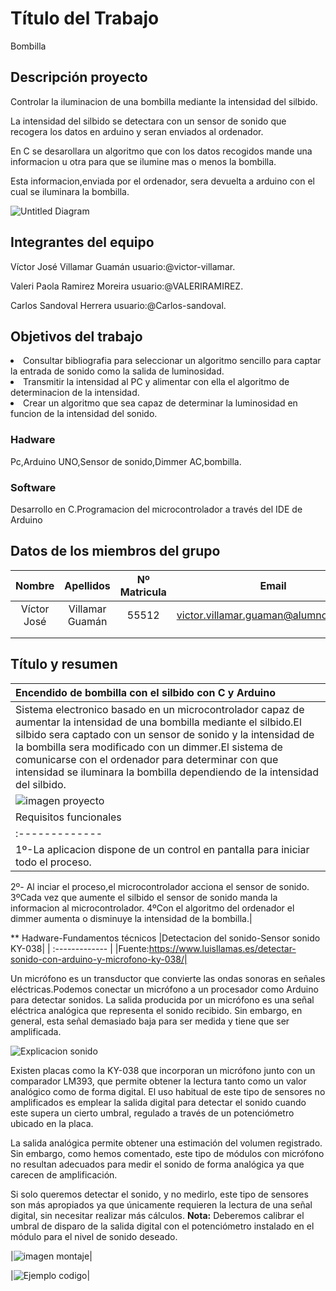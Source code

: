 # Título del Trabajo
 Bombilla
## Descripción proyecto
Controlar la iluminacion de una bombilla mediante la intensidad del silbido.<p>
La intensidad del silbido se detectara con un sensor de sonido que recogera los datos en arduino y seran enviados al ordenador.<p>
En C se desarollara un algoritmo que con los datos recogidos mande una informacion u otra para que se ilumine mas o menos la bombilla.<p>
Esta informacion,enviada por el ordenador, sera devuelta a arduino con el cual se iluminara la bombilla.




![Untitled Diagram](https://user-images.githubusercontent.com/61121669/76017871-9bc18f80-5f1f-11ea-8e34-9d41923a7931.png)


## Integrantes del equipo

<p>Víctor José Villamar Guamán  usuario:@victor-villamar.<p>
<p>Valeri Paola Ramirez Moreira usuario:@VALERIRAMIREZ.<p>
<p>Carlos Sandoval Herrera usuario:@Carlos-sandoval.<p>

## Objetivos del trabajo
<li>Consultar bibliografia para seleccionar un algoritmo sencillo para captar la entrada de sonido como la salida de luminosidad.

<li>Transmitir la intensidad al PC y alimentar con ella el algoritmo de determinacion de la intensidad.

<li>Crear un algoritmo que sea capaz de determinar la luminosidad en funcion de la intensidad del sonido.

### Hadware
Pc,Arduino UNO,Sensor de sonido,Dimmer AC,bombilla.
### Software
Desarrollo en C.Programacion del microcontrolador a través del IDE de Arduino

## Datos de los miembros del grupo
|Nombre|Apellidos|Nº Matricula|Email|
| :-------------: | :-------------: |:-------------: |:-------------: |
|Víctor José|Villamar Guamán|55512|victor.villamar.guaman@alumnos.upm.es|
|           |               |     |                                     |
|           |               |     |                                     |

## Título y resumen

|Encendido de bombilla con el silbido con C y Arduino|
| :------------- |
|Sistema electronico basado en un microcontrolador capaz de aumentar la intensidad de una bombilla mediante el silbido.El silbido sera captado con un sensor de sonido y la intensidad de la bombilla sera modificado con un dimmer.El sistema de comunicarse con el ordenador para determinar con que intensidad se iluminara la bombilla dependiendo de la intensidad del silbido.|
|![imagen proyecto](https://i.imgur.com/vqvOgMz.png)|
|Requisitos funcionales|
| :------------- |
|1º-La aplicacion dispone de un control en pantalla para iniciar todo el proceso.
2º- Al inciar el proceso,el microcontrolador acciona el sensor de sonido.
3ºCada vez que aumente el silbido el sensor de sonido manda la informacion al microcontrolador.
4ºCon el algoritmo del ordenador el dimmer aumenta o disminuye la intensidad de la bombilla.|

** Hadware-Fundamentos técnicos
|Detectacion del sonido-Sensor sonido KY-038|
| :------------- |
|Fuente:https://www.luisllamas.es/detectar-sonido-con-arduino-y-microfono-ky-038/|

Un micrófono es un transductor que convierte las ondas sonoras en señales eléctricas.Podemos conectar un micrófono a un procesador como Arduino para detectar sonidos.
La salida producida por un micrófono es una señal eléctrica analógica que representa el sonido recibido. Sin embargo, en general, esta señal demasiado baja para ser medida y tiene que ser amplificada.<p>

![Explicacion sonido](https://www.luisllamas.es/wp-content/uploads/2016/11/arduino-microfono-ky-038-funcionamiento.png)
<p>

Existen placas como la KY-038 que incorporan un micrófono junto con un comparador LM393, que permite obtener la lectura tanto como un valor analógico como de forma digital.
El uso habitual de este tipo de sensores no amplificados es emplear la salida digital para detectar el sonido cuando este supera un cierto umbral, regulado a través de un potenciómetro ubicado en la placa.

La salida analógica permite obtener una estimación del volumen registrado. Sin embargo, como hemos comentado, este tipo de módulos con micrófono no resultan adecuados para medir el sonido de forma analógica ya que carecen de amplificación.

Si solo queremos detectar el sonido, y no medirlo, este tipo de sensores son más apropiados ya que únicamente requieren la lectura de una señal digital, sin necesitar realizar más cálculos.
**Nota:** Deberemos calibrar el umbral de disparo de la salida digital con el potenciómetro instalado en el módulo para el nivel de sonido deseado.
<p>

|![ imagen montaje](https://encrypted-tbn0.gstatic.com/images?q=tbn%3AANd9GcRXftg4hnegt06hcipBUXK0vM8lgM-AMga9sbdmuGoYmGfUgmOu)|
<p>

|![Ejemplo codigo](http://cursoarduino.proserquisa.com/wp-content/uploads/2016/10/28-02.png)|



